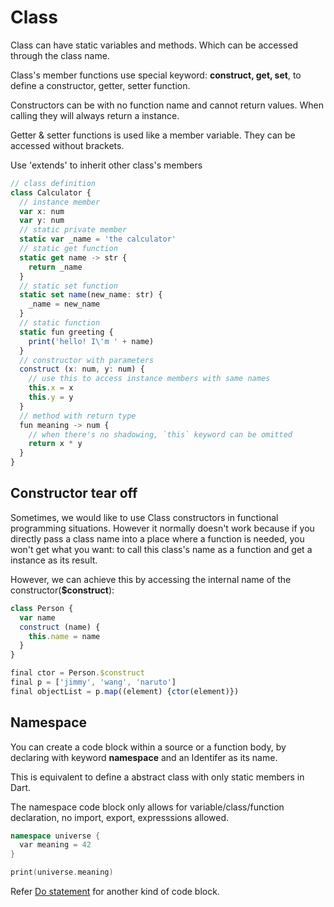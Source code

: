 # Class

Class can have static variables and methods. Which can be accessed through the class name.

Class's member functions use special keyword: **construct, get, set**, to define a constructor, getter, setter function.

Constructors can be with no function name and cannot return values. When calling they will always return a instance.

Getter & setter functions is used like a member variable. They can be accessed without brackets.

Use 'extends' to inherit other class's members

```typescript
// class definition
class Calculator {
  // instance member
  var x: num
  var y: num
  // static private member
  static var _name = 'the calculator'
  // static get function
  static get name -> str {
    return _name
  }
  // static set function
  static set name(new_name: str) {
    _name = new_name
  }
  // static function
  static fun greeting {
    print('hello! I\'m ' + name)
  }
  // constructor with parameters
  construct (x: num, y: num) {
    // use this to access instance members with same names
    this.x = x
    this.y = y
  }
  // method with return type
  fun meaning -> num {
    // when there's no shadowing, `this` keyword can be omitted
    return x * y
  }
}
```

## Constructor tear off

Sometimes, we would like to use Class constructors in functional programming situations. However it normally doesn't work because if you directly pass a class name into a place where a function is needed, you won't get what you want: to call this class's name as a function and get a instance as its result.

However, we can achieve this by accessing the internal name of the constructor(**$construct**):

```javascript
class Person {
  var name
  construct (name) {
    this.name = name
  }
}

final ctor = Person.$construct
final p = ['jimmy', 'wang', 'naruto']
final objectList = p.map((element) {ctor(element)})
```

## Namespace

You can create a code block within a source or a function body, by declaring with keyword **namespace** and an Identifer as its name.

This is equivalent to define a abstract class with only static members in Dart.

The namespace code block only allows for variable/class/function declaration, no import, export, expresssions allowed.

```c++
namespace universe {
  var meaning = 42
}

print(universe.meaning)
```

Refer [Do statement](../control_flow/readme.md#do) for another kind of code block.
